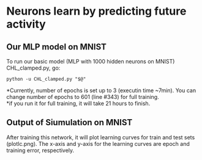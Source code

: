 # Neurons learn by predicting future activity
## Our MLP model on MNIST
To run our basic model (MLP with 1000 hidden neurons on MNIST) CHL_clamped.py, go:

```
python -u CHL_clamped.py "$@"
```

*Currently, number of epochs is set up to 3 (executin time ~7min). You can change number of epochs to 601 (line #343) for full training. <br/>
*if you run it for full training, it will take 21 hours to finish.

## Output of Siumulation on MNIST
After training this network, it will plot learning curves for train and test sets (plotlc.png). The x-axis and y-axis for the learning curves are epoch and training error, respectively. 